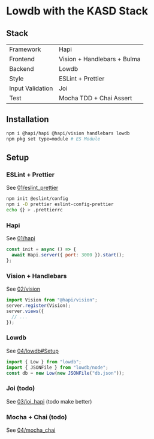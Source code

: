 # Lowdb with the KASD Stack

## Stack

|                  |                             |
| ---------------- | --------------------------- |
| Framework        | Hapi                        |
| Frontend         | Vision + Handlebars + Bulma |
| Backend          | Lowdb                       |
| Style            | ESLint + Prettier           |
| Input Validation | Joi                         |
| Test             | Mocha TDD + Chai Assert     |

## Installation

```sh
npm i @hapi/hapi @hapi/vision handlebars lowdb
npm pkg set type=module # ES Module
```

## Setup

### ESLint + Prettier

See [01/eslint_prettier](../../01/eslint_prettier/README.md)

```sh
npm init @eslint/config
npm i -D prettier eslint-config-prettier
echo {} > .prettierrc
```

### Hapi

See [01/hapi](../../01/hapi/README.md)

```js
const init = async () => {
  await Hapi.server({ port: 3000 }).start();
};
```

### Vision + Handlebars

See [02/vision](../../02/vision/README.md)

```js
import Vision from "@hapi/vision";
server.register(Vision);
server.views({
  // ...
});
```

### Lowdb

See [04/lowdb#Setup](../../04/lowdb/README.md#setup)

```js
import { Low } from "lowdb";
import { JSONFile } from "lowdb/node";
const db = new Low(new JSONFile("db.json"));
```

### Joi (todo)

See [03/joi_hapi](../../03/joi_hapi/README.md) (todo make better)

### Mocha + Chai (todo)

See [04/mocha_chai](../../04/mocha_chai/README.md)
